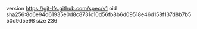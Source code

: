 version https://git-lfs.github.com/spec/v1
oid sha256:8d6e94d61935e0d8c8731c10d56fb8b6d09518e46d158f137d8b7b550d9d5e98
size 236
